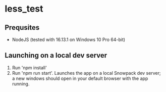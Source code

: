 # less_test

## Prequsites
- NodeJS (tested with 16.13.1 on Windows 10 Pro 64-bit)

## Launching on a local dev server
1. Run 'npm install'
2. Run 'npm run start'. Launches the app on a local Snowpack dev server; a new windows should open in your default browser with the app running. 
